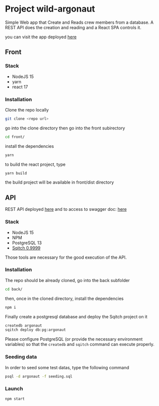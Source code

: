 # Project wild-argonaut

Simple Web app that Create and Reads crew members from a database.
A REST API does the creation and reading and a React SPA controls it.

you can visit the app deployed [here](https://wild-argonauts.vercel.app/)

## Front

### Stack

- NodeJS 15
- yarn
- react 17

### Installation

Clone the repo locally

```bash
git clone <repo url>
```

go into the clone directory then go into the front subirectory

```bash
cd front/
```

install the dependencies

```bash
yarn
```

to build the react project, type

```bash
yarn build
```

the build project will be available in front/dist directory

## API

REST API deployed [here](https://wild-argonaut-vde-guil.herokuapp.com/api) and
to access to swagger doc: [here](https://wild-argonaut-vde-guil.herokuapp.com/api-docs)

### Stack

- NodeJS 15
- NPM
- PostgreSQL 13
- [Sqitch 0.9999](http://sqitch.org/download/)

Those tools are necessary for the good execution of the API.

### Installation

The repo should be already cloned, go into the back subfolder

```bash
cd back/
```

then, once in the cloned directory, install the dependencies

```bash
npm i
```

Finally create a postgresql database and deploy the Sqitch project on it

```bash
createdb argonaut
sqitch deploy db:pg:argonaut
```

Please configure PostgreSQL (or provide the necessary environment variables) so that the `createdb` and `sqitch` command can execute properly.

### Seeding data

In order to seed some test datas, type the following command

```bash
psql -d argonaut -f seeding.sql
```

### Launch

```bash
npm start
```
